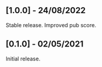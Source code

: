 ## [1.0.0] - 24/08/2022

Stable release.
Improved pub score.

## [0.1.0] - 02/05/2021

Initial release.
